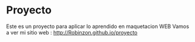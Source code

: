 # Proyecto
Este es un proyecto para aplicar lo aprendido en maquetacion WEB
Vamos a ver mi sitio web : http://Robinzon.github.io/proyecto
